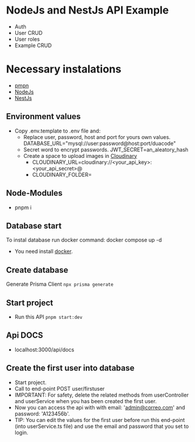 # NodeJs and NestJs API Example

* Auth
* User CRUD
* User roles
* Example CRUD

# Necessary instalations

* [pmpn](https://pnpm.io/es/installation)
* [NodeJs](https://nodejs.org/en/download)
* [NestJs](https://docs.nestjs.com/first-steps)

## Environment values

* Copy .env.template to .env file and:
  * Replace user, password, host and port for yours own values.
    DATABASE_URL="mysql://user:password@host:port/duacode"
  * Secret word to encrypt passwords.
    JWT_SECRET=an_aleatory_hash
  * Create a space to upload images in [Cloudinary](https://cloudinary.com/)
    * CLOUDINARY_URL=cloudinary://<your_api_key>:<your_api_secret>@
    * CLOUDINARY_FOLDER=

## Node-Modules

* pnpm i

## Database start

To instal database run docker command: docker compose up -d

* You need install [docker](https://docs.docker.com/engine/install/).

## Create database

Generate Prisma Client `npx prisma generate`

## Start project

* Run this API `pnpm start:dev`

## Api DOCS

* localhost:3000/api/docs

## Create the first user into database

* Start project.
* Call to end-point POST user/firstuser
* IMPORTANT: For safety, delete the related methods from userController and userService when you has been created the first user.
* Now you can access the api with with email: 'admin@correo.com' and password: 'A123456b'.
* TIP: You can edit the values for the first user before run this end-point (into userService.ts file) and use the email and password that you set to login.
